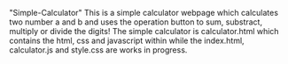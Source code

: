 "Simple-Calculator"
This is a simple calculator webpage which calculates two number a and b and uses the operation button to sum, substract, multiply or divide the digits!
The simple calculator is calculator.html which contains the html, css and javascript within while the index.html, calculator.js and style.css are works in progress.
